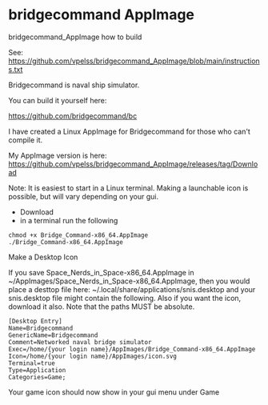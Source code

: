 # bridgecommand AppImage

bridgecommand_AppImage how to build

See:
https://github.com/vpelss/bridgecommand_AppImage/blob/main/instructions.txt



Bridgecommand is naval ship simulator.

You can build it yourself here:

https://github.com/bridgecommand/bc

I have created a Linux AppImage for Bridgecommand for those who can't compile it.

My AppImage version is here: https://github.com/vpelss/bridgecommand_AppImage/releases/tag/Download

Note: It is easiest to start in a Linux terminal. Making a launchable icon is possible, but will vary depending on your gui. 

- Download
- in a terminal run the following

```
chmod +x Bridge_Command-x86_64.AppImage
./Bridge_Command-x86_64.AppImage
```


Make a Desktop Icon

If you save Space_Nerds_in_Space-x86_64.AppImage in ~/AppImages/Space_Nerds_in_Space-x86_64.AppImage, then you would place a desttop file here: ~/.local/share/applications/snis.desktop and your snis.desktop file might contain the following. Also if you want the icon, download it also. Note that the paths MUST be absolute.

```
[Desktop Entry]
Name=Bridgecommand
GenericName=Bridgecommand
Comment=Networked naval bridge simulator
Exec=/home/{your login name}/AppImages/Bridge_Command-x86_64.AppImage
Icon=/home/{your login name}/AppImages/icon.svg
Terminal=true
Type=Application
Categories=Game;
```

Your game icon should now show in your gui menu under Game



